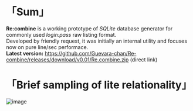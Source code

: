 # 「Sum」
__Re:combine__ is a working prototype of _SQLite_ database generator for commonly used _login:pass_ raw listing format.  
Developed by friendly request, it was initially an internal utility and focuses now on pure line/sec performace.  
__Latest version:__ https://github.com/Guevara-chan/Re-combine/releases/download/v0.01/Re.combine.zip (direct link)

# 「Brief sampling of lite relationality」
![image](https://user-images.githubusercontent.com/8768470/50708914-0276bf00-1077-11e9-9a05-f472f22da3a8.png)
